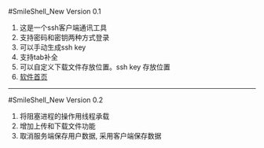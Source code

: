 #SmileShell_New Version 0.1
1. 这是一个ssh客户端通讯工具
2. 支持密码和密钥两种方式登录
3. 可以手动生成ssh key
4. 支持tab补全
5. 可以自定义下载文件存放位置。ssh key 存放位置
6. [软件首页](http://www.nisonge.cn/detail/blog_id/7 "软件首页")
***
#SmileShell_New Version 0.2
1. 将阻塞进程的操作用线程承载
2. 增加上传和下载文件功能
3. 取消服务端保存用户数据, 采用客户端保存数据
